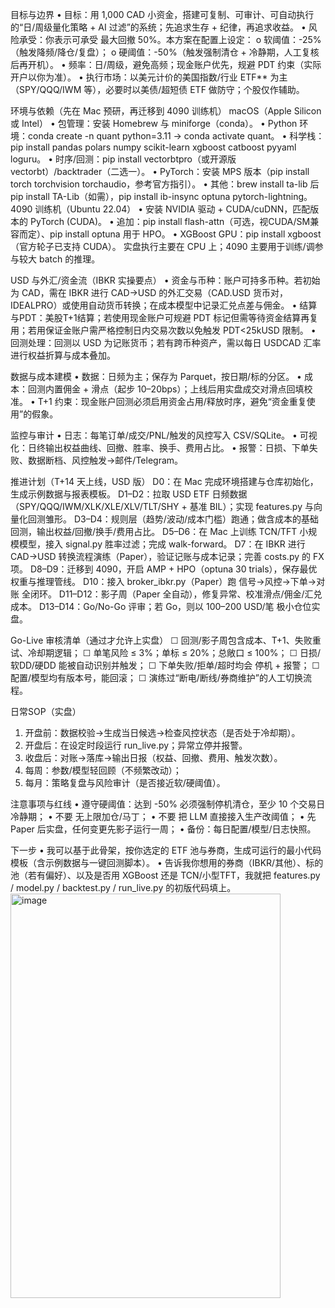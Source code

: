 目标与边界
•	目标：用 1,000 CAD 小资金，搭建可复制、可审计、可自动执行的“日/周级量化策略 + AI 过滤”的系统；先追求生存 + 纪律，再追求收益。
•	风险承受：你表示可承受 最大回撤 50%。本方案在配置上设定：
o	软阈值：-25%（触发降频/降仓/复盘）；
o	硬阈值：-50%（触发强制清仓 + 冷静期，人工复核后再开机）。
•	频率：日/周级，避免高频；现金账户优先，规避 PDT 约束（实际开户以你为准）。
•	执行市场：以美元计价的美国指数/行业 ETF** 为主（SPY/QQQ/IWM 等），必要时以美债/超短债 ETF 做防守；个股仅作辅助。
 
环境与依赖（先在 Mac 预研，再迁移到 4090 训练机）
macOS（Apple Silicon 或 Intel）
•	包管理：安装 Homebrew 与 miniforge（conda）。
•	Python 环境：conda create -n quant python=3.11 → conda activate quant。
•	科学栈：pip install pandas polars numpy scikit-learn xgboost catboost pyyaml loguru。
•	时序/回测：pip install vectorbtpro（或开源版 vectorbt）/backtrader（二选一）。
•	PyTorch：安装 MPS 版本（pip install torch torchvision torchaudio，参考官方指引）。
•	其他：brew install ta-lib 后 pip install TA-Lib（如需），pip install ib-insync optuna pytorch-lightning。
4090 训练机（Ubuntu 22.04）
•	安装 NVIDIA 驱动 + CUDA/cuDNN，匹配版本的 PyTorch (CUDA)。
•	追加：pip install flash-attn（可选，视CUDA/SM兼容而定）、pip install optuna 用于 HPO。
•	XGBoost GPU：pip install xgboost（官方轮子已支持 CUDA）。
实盘执行主要在 CPU 上；4090 主要用于训练/调参与较大 batch 的推理。
 
USD 与外汇/资金流（IBKR 实操要点）
•	资金与币种：账户可持多币种。若初始为 CAD，需在 IBKR 进行 CAD→USD 的外汇交易（CAD.USD 货币对，IDEALPRO）或使用自动货币转换；在成本模型中记录汇兑点差与佣金。
•	结算与PDT：美股T+1结算；若使用现金账户可规避 PDT 标记但需等待资金结算再复用；若用保证金账户需严格控制日内交易次数以免触发 PDT<25kUSD 限制。
•	回测处理：回测以 USD 为记账货币；若有跨币种资产，需以每日 USDCAD 汇率进行权益折算与成本叠加。
 
数据与成本建模
•	数据：日频为主；保存为 Parquet，按日期/标的分区。
•	成本：回测内置佣金 + 滑点（起步 10–20bps）；上线后用实盘成交对滑点回填校准。
•	T+1 约束：现金账户回测必须启用资金占用/释放时序，避免“资金重复使用”的假象。
 
监控与审计
•	日志：每笔订单/成交/PNL/触发的风控写入 CSV/SQLite。
•	可视化：日终输出权益曲线、回撤、胜率、换手、费用占比。
•	报警：日损、下单失败、数据断档、风控触发→邮件/Telegram。
 
推进计划（T+14 天上线，USD 版）
D0：在 Mac 完成环境搭建与仓库初始化，生成示例数据与报表模板。 D1–D2：拉取 USD ETF 日频数据（SPY/QQQ/IWM/XLK/XLE/XLV/TLT/SHY + 基准 BIL）；实现 features.py 与向量化回测雏形。 D3–D4：规则层（趋势/波动/成本门槛）跑通；做含成本的基础回测，输出权益/回撤/换手/费用占比。 D5–D6：在 Mac 上训练 TCN/TFT 小规模模型，接入 signal.py 胜率过滤；完成 walk-forward。 D7：在 IBKR 进行 CAD→USD 转换流程演练（Paper），验证记账与成本记录；完善 costs.py 的 FX 项。 D8–D9：迁移到 4090，开启 AMP + HPO（optuna 30 trials），保存最优权重与推理管线。 D10：接入 broker_ibkr.py（Paper）跑 信号→风控→下单→对账 全闭环。 D11–D12：影子周（Paper 全自动），修复异常、校准滑点/佣金/汇兑成本。 D13–D14：Go/No-Go 评审；若 Go，则以 100–200 USD/笔 极小仓位实盘。
 
Go-Live 审核清单（通过才允许上实盘）
☐	回测/影子周包含成本、T+1、失败重试、冷却期逻辑；
☐	单笔风险 ≤ 3%；单标 ≤ 20%；总敞口 ≤ 100%；
☐	日损/软DD/硬DD 能被自动识别并触发；
☐	下单失败/拒单/超时均会 停机 + 报警；
☐	配置/模型均有版本号，能回滚；
☐	演练过“断电/断线/券商维护”的人工切换流程。
 
日常SOP（实盘）
1.	开盘前：数据校验→生成当日候选→检查风控状态（是否处于冷却期）。
2.	开盘后：在设定时段运行 run_live.py；异常立停并报警。
3.	收盘后：对账→落库→输出日报（权益、回撤、费用、触发次数）。
4.	每周：参数/模型轻回顾（不频繁改动）；
5.	每月：策略复盘与风险审计（是否接近软/硬阈值）。
 
注意事项与红线
•	遵守硬阈值：达到 -50% 必须强制停机清仓，至少 10 个交易日冷静期；
•	不要 无上限加仓/马丁；
•	不要 把 LLM 直接接入生产改阈值；
•	先 Paper 后实盘，任何变更先影子运行一周；
•	备份：每日配置/模型/日志快照。
 
下一步
•	我可以基于此骨架，按你选定的 ETF 池与券商，生成可运行的最小代码模板（含示例数据与一键回测脚本）。
•	告诉我你想用的券商（IBKR/其他）、标的池（若有偏好）、以及是否用 XGBoost 还是 TCN/小型TFT，我就把 features.py / model.py / backtest.py / run_live.py 的初版代码填上。
<img width="432" height="647" alt="image" src="https://github.com/user-attachments/assets/000cc0ed-ec69-4e0f-94cb-01f3ef571045" />
